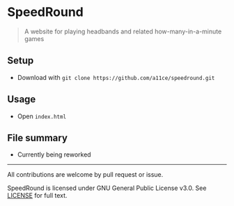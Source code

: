 # SpeedRound

> A website for playing headbands and related how-many-in-a-minute games

## Setup

- Download with `git clone https://github.com/a11ce/speedround.git`

## Usage

- Open `index.html`

## File summary
- Currently being reworked

--- 

All contributions are welcome by pull request or issue.

SpeedRound is licensed under GNU General Public License v3.0. See [LICENSE](../master/LICENSE) for full text.